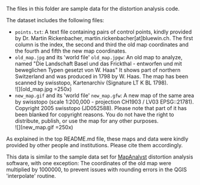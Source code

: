 The files in this folder are sample data for the distortion analysis code.

The dataset includes the following files:

- `points.txt`: A text file containing pairs of control points, kindly provided by Dr. Martin Rickenbacher, martin.rickenbacher[at]bluewin.ch. The first column is the index, the second and third the old map coordinates and the fourth and fifth the new map coordinates.
- `old_map.jpg` and its 'world file' `old_map.jpgw`: An old map to analyze, named "Die Landschaft Basel und das Frickthal - entworfen und mit beweglichen Typen gesetzt von W. Haas" It shows part of northern Switzerland and was produced in 1798 by W. Haas. The map has been scanned by swisstopo, Kartenarchiv (Signature LT K BL 1798).  
![](old_map.jpg =250x)
- `new_map.gif` and its 'world file' `new_map.gfw`: A new map of the same area by swisstopo (scale 1:200,000 - projection CH1903 / LV03 EPSG::21781). Copyright 2005 swisstopo (JD052588).  Please note that part of it has been blanked for copyright reasons. You do not have the right to distribute, publish, or use the map for any other purposes.  
![](new_map.gif =250x)

As explained in the top README.md file, these maps and data were kindly provided by other people and institutions. Please cite them accordingly.

This data is similar to the sample data set for [MapAnalyst](<http://mapanalyst.org/>) distortion analysis software, with one exception:
The coordinates of the old map were multiplied by 1000000, to prevent issues with rounding errors in the QGIS 'interpolate' routine.

 
